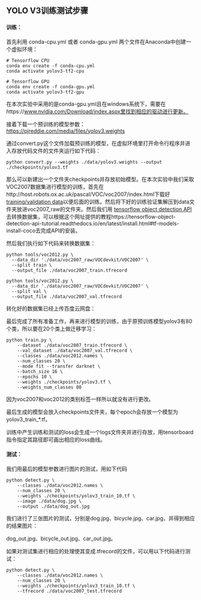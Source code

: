 ## YOLO V3训练测试步骤

#### 训练：

首先利用 conda-cpu.yml 或者 conda-gpu.yml 两个文件在Anaconda中创建一个虚拟环境：

```
# Tensorflow CPU
conda env create -f conda-cpu.yml
conda activate yolov3-tf2-cpu

# Tensorflow GPU
conda env create -f conda-gpu.yml
conda activate yolov3-tf2-gpu
```

在本次实验中采用的是conda-gpu.yml且在windows系统下，需要在https://www.nvidia.com/Download/index.aspx里找到相应的驱动进行更新。

接着下载一个预训练的模型参数： https://pjreddie.com/media/files/yolov3.weights

通过convert.py这个文件加载预训练的模型，在虚拟环境里打开命令行程序并进入存放代码文件的文件夹运行如下代码：

```
python convert.py --weights ./data/yolov3.weights --output ./checkpoints/yolov3.tf
```

那么可以新建出一个文件夹checkpoints并存放初始模型。在本次实验中我们采取VOC2007数据集进行模型的训练，首先在http://host.robots.ox.ac.uk/pascal/VOC/voc2007/index.html下载好 [training/validation data](http://host.robots.ox.ac.uk/pascal/VOC/voc2007/VOCtrainval_06-Nov-2007.tar)以便后面的训练。然后将下好的训练验证集解压到data文件夹放进voc2007_raw的文件夹。然后我们用 [tensorflow object detection API](https://github.com/tensorflow/models/tree/master/research/object_detection)去转换数据集，可以根据这个网址提供的教程https://tensorflow-object-detection-api-tutorial.readthedocs.io/en/latest/install.html#tf-models-install-coco去完成API的安装。

然后我们执行如下代码来转换数据集：

```
python tools/voc2012.py \
  --data_dir './data/voc2007_raw/VOCdevkit/VOC2007' \
  --split train \
  --output_file ./data/voc2007_train.tfrecord

python tools/voc2012.py \
  --data_dir './data/voc2007_raw/VOCdevkit/VOC2007' \
  --split val \
  --output_file ./data/voc2007_val.tfrecord
```



转化好的数据集已经上传百度云网盘：

最后完成了所有准备工作，再来进行模型的训练，由于原预训练模型yolov3有80个类，所以要在20个类上做迁移学习：

```
python train.py \
	--dataset ./data/voc2007_train.tfrecord \
	--val_dataset ./data/voc2007_val.tfrecord \
	--classes ./data/voc2012.names \
	--num_classes 20 \
	--mode fit --transfer darknet \
	--batch_size 16 \
	--epochs 10 \
	--weights ./checkpoints/yolov3.tf \
	--weights_num_classes 80 
```

因为voc2007和voc2012的类别标签一样所以就没有进行更改。

最后生成的模型会放入checkpoints文件夹，每个epoch会存放一个模型为yolov3_train_*.tf。

训练中产生训练和测试的loss会生成一个logs文件夹并进行存放，用tensorboard指令指定其路径即可画出相应的loss曲线。

#### 测试：

我们用最后的模型参数进行图片的测试，用如下代码

```
python detect.py \
	--classes ./data/voc2012.names \
	--num_classes 20 \
	--weights ./checkpoints/yolov3_train_10.tf \
	--image ./data/dog.jpg \
	--output ./data/dog_out.jpg
```

我们进行了三张图片的测试，分别是dog.jpg、bicycle.jpg、car.jpg，并得到相应的结果图片：

dog_out.jpg、bicycle_out.jpg、car_out.jpg。

如果对测试集进行相应的处理使其变成.tfrecord的文件，可以用以下代码进行测试：

```
python detect.py \
	--classes ./data/voc2012.names \
	--num_classes 20 \
	--weights ./checkpoints/yolov3_train_10.tf \
	--tfrecord ./data/voc2007_test.tfrecord
```